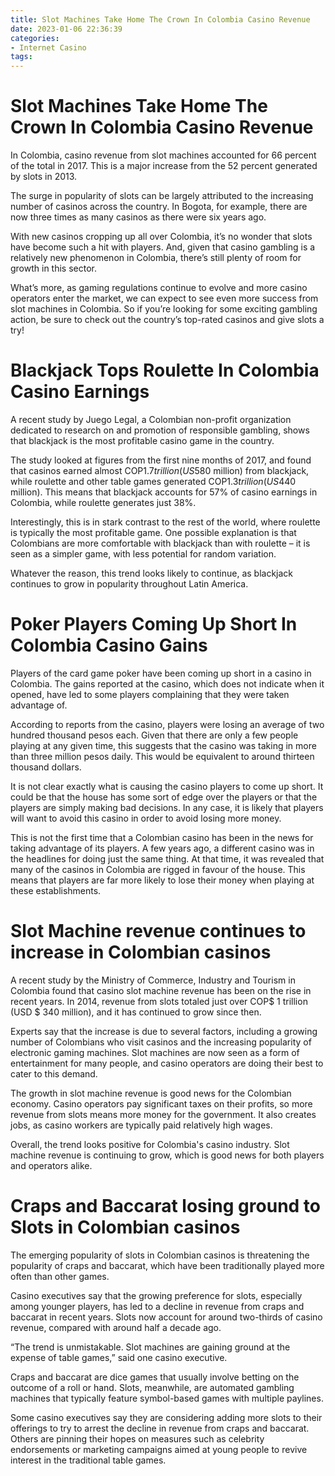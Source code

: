 ```yaml
---
title: Slot Machines Take Home The Crown In Colombia Casino Revenue 
date: 2023-01-06 22:36:39
categories:
- Internet Casino
tags:
---
```



#  Slot Machines Take Home The Crown In Colombia Casino Revenue 

In Colombia, casino revenue from slot machines accounted for 66 percent of the total in 2017. This is a major increase from the 52 percent generated by slots in 2013.

The surge in popularity of slots can be largely attributed to the increasing number of casinos across the country. In Bogota, for example, there are now three times as many casinos as there were six years ago.

With new casinos cropping up all over Colombia, it’s no wonder that slots have become such a hit with players. And, given that casino gambling is a relatively new phenomenon in Colombia, there’s still plenty of room for growth in this sector.

What’s more, as gaming regulations continue to evolve and more casino operators enter the market, we can expect to see even more success from slot machines in Colombia. So if you’re looking for some exciting gambling action, be sure to check out the country’s top-rated casinos and give slots a try!

#  Blackjack Tops Roulette In Colombia Casino Earnings 

A recent study by Juego Legal, a Colombian non-profit organization dedicated to research on and promotion of responsible gambling, shows that blackjack is the most profitable casino game in the country.

The study looked at figures from the first nine months of 2017, and found that casinos earned almost COP$1.7 trillion (US$580 million) from blackjack, while roulette and other table games generated COP$1.3 trillion (US$440 million). This means that blackjack accounts for 57% of casino earnings in Colombia, while roulette generates just 38%.

Interestingly, this is in stark contrast to the rest of the world, where roulette is typically the most profitable game. One possible explanation is that Colombians are more comfortable with blackjack than with roulette – it is seen as a simpler game, with less potential for random variation.

Whatever the reason, this trend looks likely to continue, as blackjack continues to grow in popularity throughout Latin America.

#  Poker Players Coming Up Short In Colombia Casino Gains 

Players of the card game poker have been coming up short in a casino in Colombia. The gains reported at the casino, which does not indicate when it opened, have led to some players complaining that they were taken advantage of.

According to reports from the casino, players were losing an average of two hundred thousand pesos each. Given that there are only a few people playing at any given time, this suggests that the casino was taking in more than three million pesos daily. This would be equivalent to around thirteen thousand dollars.

It is not clear exactly what is causing the casino players to come up short. It could be that the house has some sort of edge over the players or that the players are simply making bad decisions. In any case, it is likely that players will want to avoid this casino in order to avoid losing more money.

This is not the first time that a Colombian casino has been in the news for taking advantage of its players. A few years ago, a different casino was in the headlines for doing just the same thing. At that time, it was revealed that many of the casinos in Colombia are rigged in favour of the house. This means that players are far more likely to lose their money when playing at these establishments.

#  Slot Machine revenue continues to increase in Colombian casinos 

A recent study by the Ministry of Commerce, Industry and Tourism in Colombia found that casino slot machine revenue has been on the rise in recent years. In 2014, revenue from slots totaled just over COP$ 1 trillion (USD $ 340 million), and it has continued to grow since then.

Experts say that the increase is due to several factors, including a growing number of Colombians who visit casinos and the increasing popularity of electronic gaming machines. Slot machines are now seen as a form of entertainment for many people, and casino operators are doing their best to cater to this demand.

The growth in slot machine revenue is good news for the Colombian economy. Casino operators pay significant taxes on their profits, so more revenue from slots means more money for the government. It also creates jobs, as casino workers are typically paid relatively high wages.

Overall, the trend looks positive for Colombia's casino industry. Slot machine revenue is continuing to grow, which is good news for both players and operators alike.

#  Craps and Baccarat losing ground to Slots in Colombian casinos

The emerging popularity of slots in Colombian casinos is threatening the popularity of craps and baccarat, which have been traditionally played more often than other games.

Casino executives say that the growing preference for slots, especially among younger players, has led to a decline in revenue from craps and baccarat in recent years. Slots now account for around two-thirds of casino revenue, compared with around half a decade ago.

“The trend is unmistakable. Slot machines are gaining ground at the expense of table games,” said one casino executive.

 Craps and baccarat are dice games that usually involve betting on the outcome of a roll or hand. Slots, meanwhile, are automated gambling machines that typically feature symbol-based games with multiple paylines.

Some casino executives say they are considering adding more slots to their offerings to try to arrest the decline in revenue from craps and baccarat. Others are pinning their hopes on measures such as celebrity endorsements or marketing campaigns aimed at young people to revive interest in the traditional table games.